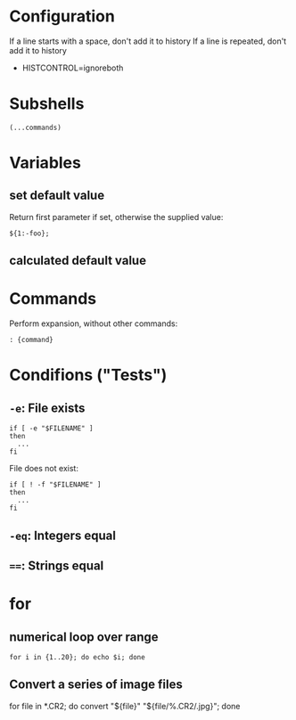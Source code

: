 # Configuration

If a line starts with a space, don't add it to history
If a line is repeated, don't add it to history

* HISTCONTROL=ignoreboth

# Subshells

```
(...commands)
```

# Variables

## set default value

Return first parameter if set, otherwise the supplied value: 
```
${1:-foo};
```

## calculated default value

# Commands

Perform expansion, without other commands:
```
: {command}
```

# Condifions ("Tests")

## `-e`: File exists

```
if [ -e "$FILENAME" ]
then
  ...
fi
```

File does not exist:

```
if [ ! -f "$FILENAME" ]
then
  ...
fi
```

## `-eq`: Integers equal
## `==`: Strings equal

# for

## numerical loop over range

```
for i in {1..20}; do echo $i; done
```

## Convert a series of image files

for file in *.CR2; do convert "${file}" "${file/%.CR2/.jpg}"; done
